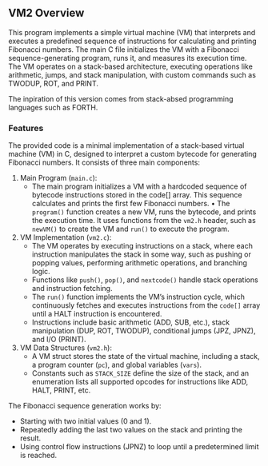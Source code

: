 ## VM2 Overview

This program implements a simple virtual machine (VM) that interprets and executes a predefined sequence of instructions for calculating and printing Fibonacci numbers. The main C file initializes the VM with a Fibonacci sequence-generating program, runs it, and measures its execution time. The VM operates on a stack-based architecture, executing operations like arithmetic, jumps, and stack manipulation, with custom commands such as TWODUP, ROT, and PRINT.

The inpiration of this version comes from stack-absed programming languages such as FORTH.


### Features

The provided code is a minimal implementation of a stack-based virtual machine (VM) in C, designed to interpret a custom bytecode for generating Fibonacci numbers. It consists of three main components:

1. Main Program (`main.c`):
	* The main program initializes a VM with a hardcoded sequence of bytecode instructions stored in the code[] array. This sequence calculates and prints the first few Fibonacci numbers.
	•	The `program()` function creates a new VM, runs the bytecode, and prints the execution time. It uses functions from the `vm2.h` header, such as `newVM()` to create the VM and `run()` to execute the program.
2. VM Implementation (`vm2.c`):
	* The VM operates by executing instructions on a stack, where each instruction manipulates the stack in some way, such as pushing or popping values, performing arithmetic operations, and branching logic.
	* Functions like `push()`, `pop()`, and `nextcode()` handle stack operations and instruction fetching.
	* The `run()` function implements the VM’s instruction cycle, which continuously fetches and executes instructions from the `code[]` array until a HALT instruction is encountered.
	* Instructions include basic arithmetic (ADD, SUB, etc.), stack manipulation (DUP, ROT, TWODUP), conditional jumps (JPZ, JPNZ), and I/O (PRINT).
3.	VM Data Structures (`vm2.h`):
	* A VM struct stores the state of the virtual machine, including a stack, a program counter (`pc`), and global variables (`vars`).
	* Constants such as `STACK_SIZE` define the size of the stack, and an enumeration lists all supported opcodes for instructions like ADD, HALT, PRINT, etc.

The Fibonacci sequence generation works by:
* Starting with two initial values (0 and 1).
* Repeatedly adding the last two values on the stack and printing the result.
* Using control flow instructions (JPNZ) to loop until a predetermined limit is reached.
